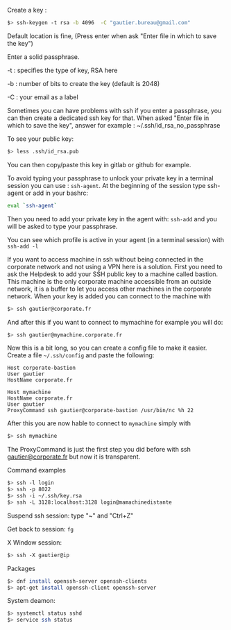 Create a key :
``` bash
$> ssh-keygen -t rsa -b 4096  -C "gautier.bureau@gmail.com"
```
Default location is fine, (Press enter when ask "Enter file in which to save the key")

Enter a solid passphrase.

-t : specifies the type of key, RSA here

-b : number of bits to create the key (default is 2048)

-C : your email as a label

Sometimes you can have problems with ssh if you enter a passphrase, you can then create a dedicated ssh key for that.
When asked "Enter file in which to save the key", answer for example : ~/.ssh/id_rsa_no_passphrase

To see your public key:
``` bash
$> less .ssh/id_rsa.pub
```
You can then copy/paste this key in gitlab or github for example.

To avoid typing your passphrase to unlock your private key in a terminal session you can use : `ssh-agent`.
At the beginning of the session type ssh-agent or add in your bashrc:
``` bash
eval `ssh-agent`
```
Then you need to add your private key in the agent with: `ssh-add` and you will be asked to type your passphrase.

You can see which profile is active in your agent (in a terminal session) with `ssh-add -l`

If you want to access machine in ssh without being connected in the corporate network and not using a VPN here is a solution.
First you need to ask the Helpdesk to add your SSH public key to a machine called bastion.
This machine is the only corporate machine accessible from an outside network, it is a buffer to let you access other machines in the corporate network.
When your key is added you can connect to the machine with
``` bash
$> ssh gautier@corporate.fr
```

And after this if you want to connect to mymachine for example you will do:
``` bash
$> ssh gautier@mymachine.corporate.fr
```

Now this is a bit long, so you can create a config file to make it easier. Create a file `~/.ssh/config` and paste the following:

```
Host corporate-bastion
User gautier
HostName corporate.fr

Host mymachine
HostName corporate.fr
User gautier
ProxyCommand ssh gautier@corporate-bastion /usr/bin/nc %h 22
```

After this you are now hable to connect to `mymachine` simply with
``` bash
$> ssh mymachine
```

The ProxyCommand is just the first step you did before with ssh gautier@corporate.fr  but now it is transparent.

Command examples

``` bash
$> ssh -l login
$> ssh -p 8022
$> ssh -i ~/.ssh/key.rsa
$> ssh -L 3128:localhost:3128 login@mamachinedistante
```

Suspend ssh session: type "~" and "Ctrl+Z"

Get back to session: `fg`

X Window session:
``` bash
$> ssh -X gautier@ip
```

Packages
``` bash
$> dnf install openssh-server openssh-clients
$> apt-get install openssh-client openssh-server
```

System deamon:
``` bash
$> systemctl status sshd
$> service ssh status
```

